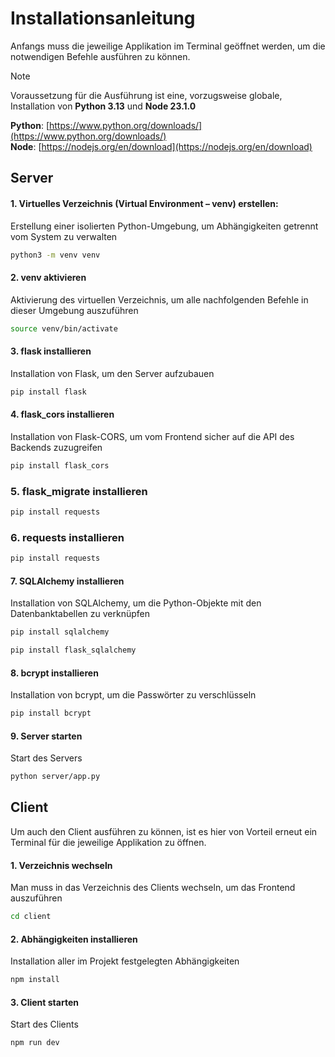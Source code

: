 # Installationsanleitung
Anfangs muss die jeweilige Applikation im Terminal geöffnet werden, um die notwendigen Befehle ausführen zu können.

> [!NOTE]  
> Voraussetzung für die Ausführung ist eine, vorzugsweise globale, Installation von **Python 3.13** und **Node 23.1.0**
> 
> **Python**: [https://www.python.org/downloads/](https://www.python.org/downloads/)  
> **Node**: [https://nodejs.org/en/download](https://nodejs.org/en/download)

## Server

#### 1. Virtuelles Verzeichnis (Virtual Environment – venv) erstellen:  
Erstellung einer isolierten Python-Umgebung, um Abhängigkeiten getrennt vom System zu verwalten
```bash
python3 -m venv venv
```

#### 2. venv aktivieren
Aktivierung des virtuellen Verzeichnis, um alle nachfolgenden Befehle in dieser Umgebung auszuführen
```bash
source venv/bin/activate
```

#### 3. flask installieren
Installation von Flask, um den Server aufzubauen
```bash
pip install flask
```

#### 4. flask_cors installieren
Installation von Flask-CORS, um vom Frontend sicher auf die API des Backends zuzugreifen
```bash
pip install flask_cors
```
### 5. flask_migrate installieren
```bash
pip install requests
```

### 6. requests installieren
```bash
pip install requests
```

#### 7. SQLAlchemy installieren
Installation von SQLAlchemy, um die Python-Objekte mit den Datenbanktabellen zu verknüpfen
```bash
pip install sqlalchemy
```

```bash
pip install flask_sqlalchemy
```

#### 8. bcrypt installieren
Installation von bcrypt, um die Passwörter zu verschlüsseln
```bash
pip install bcrypt
```

#### 9. Server starten
Start des Servers
```bash
python server/app.py
```

## Client
Um auch den Client ausführen zu können, ist es hier von Vorteil erneut ein Terminal für die jeweilige Applikation zu öffnen.

#### 1. Verzeichnis wechseln
Man muss in das Verzeichnis des Clients wechseln, um das Frontend auszuführen
```bash
cd client
```

#### 2. Abhängigkeiten installieren
Installation aller im Projekt festgelegten Abhängigkeiten
```bash
npm install
```

#### 3. Client starten
Start des Clients
```bash
npm run dev
```
